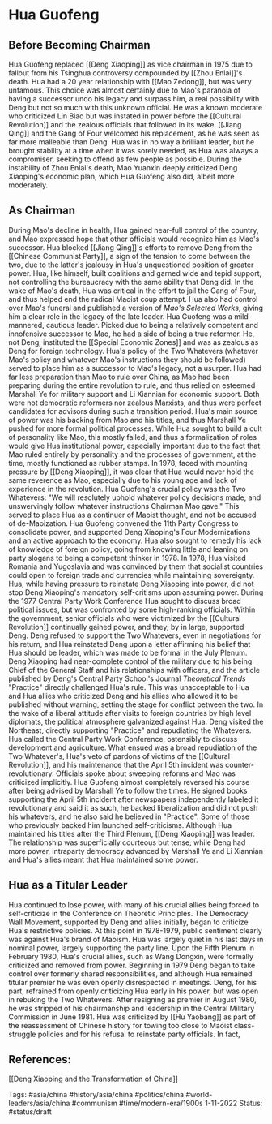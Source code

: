 # Hua Guofeng

## Before Becoming Chairman
Hua Guofeng replaced [[Deng Xiaoping]] as vice chairman in 1975 due to fallout from his Tsinghua controversy compounded by [[Zhou Enlai]]'s death. Hua had a 20 year relationship with [[Mao Zedong]], but was very unfamous. This choice was almost certainly due to Mao's paranoia of having a successor undo his legacy and surpass him, a real possibility with Deng but not so much with this unknown official. He was a known moderate who criticized Lin Biao but was instated in power before the [[Cultural Revolution]] and the zealous officials that followed in its wake. [[Jiang Qing]] and the Gang of Four welcomed his replacement, as he was seen as far more malleable than Deng. Hua was in no way a brilliant leader, but he brought stability at a time when it was sorely needed, as Hua was always a compromiser, seeking to offend as few people as possible. During the instability of Zhou Enlai's death, Mao Yuanxin deeply criticized Deng Xiaoping's economic plan, which Hua Guofeng also did, albeit more moderately.

## As Chairman
During Mao's decline in health, Hua gained near-full control of the country, and Mao expressed hope that other officials would recognize him as Mao's successor. Hua blocked [[Jiang Qing]]'s efforts to remove Deng from the [[Chinese Communist Party]], a sign of the tension to come between the two, due to the latter's jealousy in Hua's unquestioned position of greater power. Hua, like himself, built coalitions and garned wide and tepid support, not controlling the bureaucracy with the same ability that Deng did. In the wake of Mao's death, Hua was critical in the effort to jail the Gang of Four, and thus helped end the radical Maoist coup attempt. Hua also had control over Mao's funeral and published a version of _Mao's Selected Works_, giving him a clear role in the legacy of the late leader.
Hua Guofeng was a mild-mannered, cautious leader. Picked due to being a relatively competent and innofensive successor to Mao, he had a side of being a true reformer. He, not Deng, instituted the [[Special Economic Zones]] and was as zealous as Deng for foreign technology. Hua's policy of the Two Whatevers (whatever Mao's policy and whatever Mao's instructions they should be followed) served to place him as a successor to Mao's legacy, not a usurper. 
Hua had far less preparation than Mao to rule over China, as Mao had been preparing during the entire revolution to rule, and thus relied on esteemed Marshall Ye for military support and Li Xiannian for economic support. Both were not democratic reformers nor zealous Marxists, and thus were perfect candidates for advisors during such a transition period. Hua's main source of power was his backing from Mao and his titles, and thus Marshall Ye pushed for more formal political processes. While Hua sought to build a cult of personality like Mao, this mostly failed, and thus a formalization of roles would give Hua institutional power, especially important due to the fact that Mao ruled entirely by personality and the processes of government, at the time, mostly functioned as rubber stamps. In 1978, faced with mounting pressure by [[Deng Xiaoping]], it was clear that Hua would never hold the same reverence as Mao, especially due to his young age and lack of experience in the revolution.
Hua Guofeng's crucial policy was the Two Whatevers: "We will resolutely uphold whatever policy decisions made, and unswervingly follow whatever instructions Chairman Mao gave." This served to place Hua as a continuer of Maoist thought, and not be accused of de-Maoization.
Hua Guofeng convened the 11th Party Congress to consolidate power, and supported Deng Xiaoping's Four Modernizations and an active approach to the economy.  Hua also sought to remedy his lack of knowledge of foreign policy, going from knowing little and leaning on party slogans to being a competent thinker in 1978. In 1978, Hua visited Romania and Yugoslavia and was convinced by them that socialist countries could open to foreign trade and currencies while maintaining sovereignty.
Hua, while having pressure to reinstate Deng Xiaoping into power, did not stop Deng Xiaoping's mandatory self-critisms upon assuming power. During the 1977 Central Party Work Conference Hua sought to discuss broad political issues, but was confronted by some high-ranking officials.  Within the government, senior officials who were victimized by the [[Cultural Revolution]] continually gained power, and they, by in large, supported Deng. Deng refused to support the Two Whatevers, even in negotiations for his return, and Hua reinstated Deng upon a letter affirming his belief that Hua should be leader, which was made to be formal in the July Plenum. Deng Xiaoping had near-complete control of the military due to his being Chief of the General Staff and his relationships with officers, and the article published by Deng's Central Party School's Journal _Theoretical Trends_ "Practice" directly challenged Hua's rule. This was unacceptable to Hua and Hua allies who criticized Deng and his allies who allowed it to be published without warning, setting the stage for conflict between the two.
In the wake of a liberal attitude after visits to foreign countries by high level diplomats, the political atmosphere galvanized against Hua. Deng visited the Northeast, directly supporting "Practice" and repudiating the Whatevers. Hua called the Central Party Work Conference, ostensibly to discuss development and agriculture. What ensued was a broad repudiation of the Two Whatever's, Hua's veto of pardons of victims of the [[Cultural Revolution]], and his maintenance that the April 5th incident was counter-revolutionary. Officials spoke about sweeping reforms and Mao was criticized implicitly. Hua Guofeng almost completely reversed his course after being advised by Marshall Ye to follow the times. He signed books supporting the April 5th incident after newspapers independently labeled it revolutionary and said it as such, he backed liberalization and did not push his whatevers, and he also said he believed in "Practice". Some of those who previously backed him launched self-criticisms. Although Hua maintained his titles after the Third Plenum, [[Deng Xiaoping]] was leader. The relationship was superficially courteous but tense; while Deng had more power, intraparty democracy advanced by Marshall Ye and Li Xiannian and Hua's allies meant that Hua maintained some power.
## Hua as a Titular Leader
Hua continued to lose power, with many of his crucial allies being forced to self-criticize in the Conference on Theoretic Principles. The Democracy Wall Movement, supported by Deng and allies initially, began to criticize Hua's restrictive policies. At this point in 1978-1979, public sentiment clearly was against Hua's brand of Maoism.
Hua was largely quiet in his last days in nominal power, largely supporting the party line. Upon the Fifth Plenum in February 1980, Hua's crucial allies, such as Wang Dongxin, were formally criticized and removed from power. Beginning in 1979 Deng began to take control over formerly shared responsibilities, and although Hua remained titular premier he was even openly disrespected in meetings. Deng, for his part, refrained from openly criticizing Hua early in his power, but was open in rebuking the Two Whatevers. After resigning as premier in August 1980, he was stripped of his chairmanship and leadership in the Central Military Commission in June 1981. Hua was criticized by [[Hu Yaobang]] as part of the reassessment of Chinese history for towing too close to Maoist class-struggle policies and for his refusal to reinstate party officials. In fact, 


## References:
[[Deng Xiaoping and the Transformation of China]]

Tags: #asia/china #history/asia/china #politics/china #world-leaders/asia/china #communism #time/modern-era/1900s
1-11-2022
Status: #status/draft
